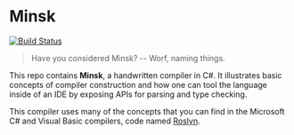 # Minsk

[![Build Status](https://dev.azure.com/aadipoddar/Minsk/_apis/build/status/aadipoddar.Minsk?branchName=main)](https://dev.azure.com/aadipoddar/Minsk/_build/latest?definitionId=31&branchName=main)

> Have you considered Minsk? -- Worf, naming things.

This repo contains **Minsk**, a handwritten compiler in C#. It illustrates basic
concepts of compiler construction and how one can tool the language inside of an
IDE by exposing APIs for parsing and type checking.

This compiler uses many of the concepts that you can find in the Microsoft
C# and Visual Basic compilers, code named [Roslyn].

[Roslyn]: https://github.com/dotnet/roslyn
